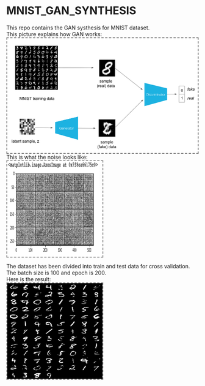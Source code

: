 # MNIST_GAN_SYNTHESIS
This repo contains the GAN systhesis for MNIST dataset. <br>
This picture explains how GAN works:<br>
<img align='center' style="border-color:gray;border-width:2px;border-style:dashed"  src="GAN.png" width = "500px" height="300px" ></img>
This is what the noise looks like:<br>
<img align='center' style="border-color:gray;border-width:2px;border-style:dashed"  src="noise.png" width = "250px" height="250px" ></img>

The dataset has been divided into train and test data for cross validation. The batch size is 100 and epoch is 200. <br>
Here is the result:<br>
<img align='center' style="border-color:gray;border-width:2px;border-style:dashed"  src="sample_.png" width = "250px" height="250px" ></img>
